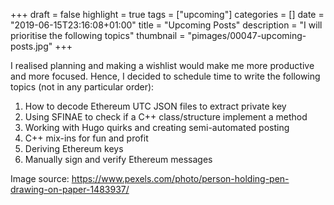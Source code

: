+++
draft = false
highlight = true
tags = ["upcoming"]
categories = []
date = "2019-06-15T23:16:08+01:00"
title = "Upcoming Posts"
description = "I will prioritise the following topics"
thumbnail = "pimages/00047-upcoming-posts.jpg"
+++

I realised planning and making a wishlist would make me more productive and more focused. Hence, I decided to schedule time to write the following topics (not in any particular order):

1. How to decode Ethereum UTC JSON files to extract private key
2. Using SFINAE to check if a C++ class/structure implement a method
3. Working with Hugo quirks and creating semi-automated posting
4. C++ mix-ins for fun and profit
5. Deriving Ethereum keys
6. Manually sign and verify Ethereum messages

Image source: https://www.pexels.com/photo/person-holding-pen-drawing-on-paper-1483937/
